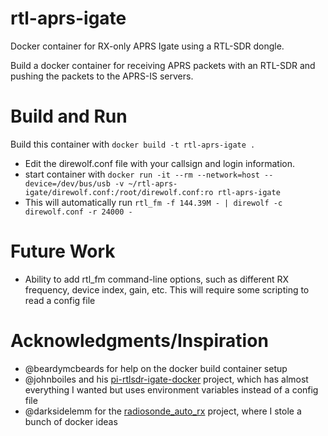 # rtl-aprs-igate
Docker container for RX-only APRS Igate using a RTL-SDR dongle.

Build a docker container for receiving APRS packets with an RTL-SDR and pushing the packets to the APRS-IS servers.

# Build and Run
Build this container with `docker build -t rtl-aprs-igate .`

* Edit the direwolf.conf file with your callsign and login information.
* start container with `docker run -it --rm --network=host --device=/dev/bus/usb -v ~/rtl-aprs-igate/direwolf.conf:/root/direwolf.conf:ro rtl-aprs-igate`
* This will automatically run `rtl_fm -f 144.39M - | direwolf -c direwolf.conf -r 24000 -`

# Future Work

* Ability to add rtl_fm command-line options, such as different RX frequency, device index, gain, etc. This will require some scripting to read a config file

# Acknowledgments/Inspiration

* @beardymcbeards for help on the docker build container setup
* @johnboiles and his [pi-rtlsdr-igate-docker](https://github.com/johnboiles/pi-rtlsdr-igate-docker) project, which has almost everything I wanted but uses environment variables instead of a config file
* @darksidelemm for the [radiosonde_auto_rx](https://github.com/projecthorus/radiosonde_auto_rx/wiki) project, where I stole a bunch of docker ideas


